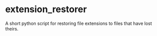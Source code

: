 # extension_restorer
A short python script for restoring file extensions to files that have lost theirs. 
